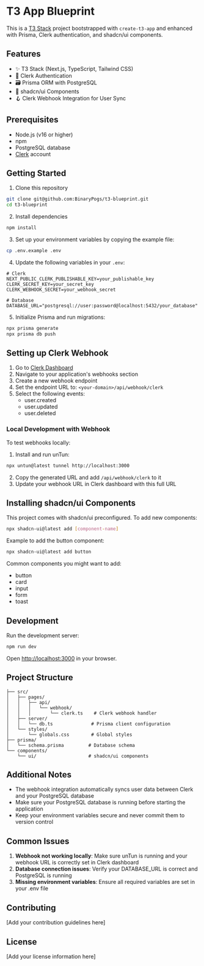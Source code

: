 # T3 App Blueprint

This is a [T3 Stack](https://create.t3.gg/) project bootstrapped with `create-t3-app` and enhanced with Prisma, Clerk authentication, and shadcn/ui components.

## Features

- ✨ T3 Stack (Next.js, TypeScript, Tailwind CSS)
- 🔐 Clerk Authentication
- 🗃️ Prisma ORM with PostgreSQL
- 🎨 shadcn/ui Components
- 🪝 Clerk Webhook Integration for User Sync

## Prerequisites

- Node.js (v16 or higher)
- npm
- PostgreSQL database
- [Clerk](https://clerk.com/) account

## Getting Started

1. Clone this repository

```bash
git clone git@github.com:BinaryPogs/t3-blueprint.git
cd t3-blueprint
```

2. Install dependencies

```bash
npm install
```

3. Set up your environment variables by copying the example file:

```bash
cp .env.example .env
```

4. Update the following variables in your `.env`:

```
# Clerk
NEXT_PUBLIC_CLERK_PUBLISHABLE_KEY=your_publishable_key
CLERK_SECRET_KEY=your_secret_key
CLERK_WEBHOOK_SECRET=your_webhook_secret

# Database
DATABASE_URL="postgresql://user:password@localhost:5432/your_database"
```

5. Initialize Prisma and run migrations:

```bash
npx prisma generate
npx prisma db push
```

## Setting up Clerk Webhook

1. Go to [Clerk Dashboard](https://dashboard.clerk.com/)
2. Navigate to your application's webhooks section
3. Create a new webhook endpoint
4. Set the endpoint URL to: `<your-domain>/api/webhook/clerk`
5. Select the following events:
   - user.created
   - user.updated
   - user.deleted

### Local Development with Webhook

To test webhooks locally:

1. Install and run unTun:

```bash
npx untun@latest tunnel http://localhost:3000
```

2. Copy the generated URL and add `/api/webhook/clerk` to it
3. Update your webhook URL in Clerk dashboard with this full URL

## Installing shadcn/ui Components

This project comes with shadcn/ui preconfigured. To add new components:

```bash
npx shadcn-ui@latest add [component-name]
```

Example to add the button component:

```bash
npx shadcn-ui@latest add button
```

Common components you might want to add:

- button
- card
- input
- form
- toast

## Development

Run the development server:

```bash
npm run dev
```

Open [http://localhost:3000](http://localhost:3000) in your browser.

## Project Structure

```
├── src/
│   ├── pages/
│   │   ├── api/
│   │   │   └── webhook/
│   │   │       └── clerk.ts    # Clerk webhook handler
│   ├── server/
│   │   └── db.ts              # Prisma client configuration
│   └── styles/
│       └── globals.css        # Global styles
├── prisma/
│   └── schema.prisma         # Database schema
└── components/
    └── ui/                   # shadcn/ui components
```

## Additional Notes

- The webhook integration automatically syncs user data between Clerk and your PostgreSQL database
- Make sure your PostgreSQL database is running before starting the application
- Keep your environment variables secure and never commit them to version control

## Common Issues

1. **Webhook not working locally**: Make sure unTun is running and your webhook URL is correctly set in Clerk dashboard
2. **Database connection issues**: Verify your DATABASE_URL is correct and PostgreSQL is running
3. **Missing environment variables**: Ensure all required variables are set in your .env file

## Contributing

[Add your contribution guidelines here]

## License

[Add your license information here]

